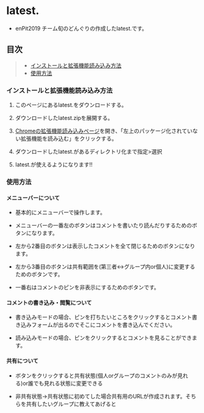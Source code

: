 # latest.

* enPit2019 チーム旬のどんぐりの作成したlatest.です。

## 目次

> * [インストールと拡張機能読み込み方法](#インストールと拡張機能読み込み方法)
> * [使用方法](#使用方法)

### インストールと拡張機能読み込み方法

1. このページにあるlatest.をダウンロードする。

2. ダウンロードしたlatest.zipを展開する。

3. [Chromeの拡張機能読み込みページ](chrome://extensions/)を開き、「左上のパッケージ化されていない拡張機能を読み込む」をクリックする。

4. ダウンロードしたlatest.があるディレクトリ化まで指定>選択

5. latest.が使えるようになります!!

### 使用方法

#### メニューバーについて

* 基本的にメニューバーで操作します。

* メニューバーの一番左のボタンはコメントを書いたり読んだりするためのボタンになります。

* 左から2番目のボタンは表示したコメントを全て閉じるためのボタンになります。

* 左から3番目のボタンは共有範囲を(第三者<->グループ内or個人)に変更するためのボタンです。

* 一番右はコメントのピンを非表示にするためのボタンです。

#### コメントの書き込み・閲覧について

* 書き込みモードの場合、ピンを打ちたいところをクリックするとコメント書き込みフォームが出るのでそこにコメントを書き込んでください。

* 読み込みモードの場合、ピンをクリックするとコメントを見ることができます。

#### 共有について

* ボタンをクリックすると共有状態(個人orグループのコメントのみが見れる)or誰でも見れる状態に変更できる

* 非共有状態->共有状態に初めてした場合共有用のURLが作成されます。そちらを共有したいグループに教えてあげると
